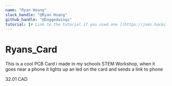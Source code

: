 ```yaml
---
name: "Ryan Hoang"
slack_handle: "@Ryan Hoang"
github_handle: "@Doggedwings"
tutorial: [# Link to the tutorial if you used one ](https://jams.hackclub.com/jam/hacker-card)
---
```


# Ryans_Card

<!-- Describe your board in 2-3 sentences. What are you making? What will it do? -->
This is a cool PCB Card i made in my schools STEM Workshop, when it goes near a phone it lights up an led on the card and sends a link to phone
<!-- How much is it going to cost? -->
32.01 CAD
<!-- Tell us a little bit about your design process. What were some challenges? What helped? ***Totally optional*** -->
